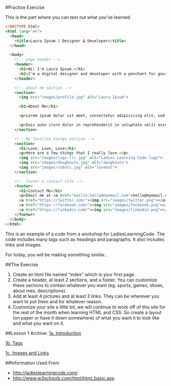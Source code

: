 #Practice Exercise

This is the part where you can test out what you've learned.

```html
<!DOCTYPE html>
<html lang="en">
  <head>
    <title>Laura Ipsum | Designer & Developer</title>
  </head>

  <body>
    <!-- page header -->
    <header>
      <h1>Hi! I'm Laura Ipsum.</h1>
      <h2>I'm a digital designer and developer with a penchant for gourmet doughnuts.</h2>
    </header>

    <!-- about me section -->
    <section>
      <img src="images/profile.jpg" alt="Laura Ipsum">

      <h1>About Me</h1>

      <p>Lorem ipsum dolor sit amet, consectetur adipisicing elit, sed do eiusmod tempor incididunt ut labore et dolore magna aliqua. Ut enim ad minim veniam, quis nostrud exercitation ullamco laboris nisi ut aliquip ex ea commodo consequat. Duis aute irure dolor.</p>

      <p>Duis aute irure dolor in reprehenderit in voluptate velit esse cillum dolore eu fugiat nulla pariatur. Excepteur sint occaecat cupidatat non proident, sunt in culpa qui officia deserunt mollit anim id est laborum.</p>
    </section>

    <!-- My favorite things section -->
    <section>
      <h1>Love, Love, Love</h1>
      <p>Here are a few things that I really love.</p>
      <img src="images/logo-llc.jpg" alt="Ladies Learning Code logo">
      <img src="images/doughnuts.jpg" alt="doughnuts">
      <img src="images/robots.jpg" alt="lovebot">
    </section>

    <!-- footer & contact info -->
    <footer>
      <h1>Contact Me</h1>
      <p>Email me at <a href="mailto:hello@myemail.com">hello@myemail.com</a> or find me around the web!</p>
      <a href="https://twitter.com/"><img src="images/twitter.png"></a>
      <a href="https://facebook.com/"><img src="images/facebook.png"></a>
      <a href="https://linkedin.com/"><img src="images/linkedin.png"></a>
    </footer>
  </body>
</html>

```
This is an example of a code from a workshop for LadiesLearningCode. The code includes many tags such as headings and paragraphs. It also includes links and images.

For today, you will be making something similar...

##The Exercise
1. Create an html file named "index" which is your first page.
2. Create a header, at least 2 sections, and a footer. You can customize these sections to contain whatever you want (eg. sports, games, shoes, about mes, descriptions).
3. Add at least 4 pictures and at least 3 links. They can be wherever you want to put them and for whatever reason.
4. Customize your site a little bit, we will continue to work off of this site for the rest of the month when learning HTML and CSS. So create a layout (on paper or have it down somewhere) of what you want it to look like and what you want on it.

##Lesson 1 Archive:
[1a. Introduction](https://github.com/burnabysouthprogramming/HTML-CSS-Lessons/blob/master/Lesson-1/1a.%20Introduction.md)

[1b. Tags](https://github.com/burnabysouthprogramming/HTML-CSS-Lessons/blob/master/Lesson-1/1b.%20HTML%20Tags.md)

[1c. Images and Links](https://github.com/burnabysouthprogramming/HTML-CSS-Lessons/blob/master/Lesson-1/1c.%20HTML%20Images%20%26%20Links.md)

##Information Used From
* http://ladieslearningcode.com/
* http://www.w3schools.com/html/html_basic.asp

